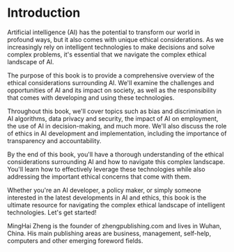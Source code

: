 # Introduction

Artificial intelligence (AI) has the potential to transform our world in profound ways, but it also comes with unique ethical considerations. As we increasingly rely on intelligent technologies to make decisions and solve complex problems, it's essential that we navigate the complex ethical landscape of AI.

The purpose of this book is to provide a comprehensive overview of the ethical considerations surrounding AI. We'll examine the challenges and opportunities of AI and its impact on society, as well as the responsibility that comes with developing and using these technologies.

Throughout this book, we'll cover topics such as bias and discrimination in AI algorithms, data privacy and security, the impact of AI on employment, the use of AI in decision-making, and much more. We'll also discuss the role of ethics in AI development and implementation, including the importance of transparency and accountability.

By the end of this book, you'll have a thorough understanding of the ethical considerations surrounding AI and how to navigate this complex landscape. You'll learn how to effectively leverage these technologies while also addressing the important ethical concerns that come with them.

Whether you're an AI developer, a policy maker, or simply someone interested in the latest developments in AI and ethics, this book is the ultimate resource for navigating the complex ethical landscape of intelligent technologies. Let's get started!

MingHai Zheng is the founder of zhengpublishing.com and lives in Wuhan, China. His main publishing areas are business, management, self-help, computers and other emerging foreword fields.
